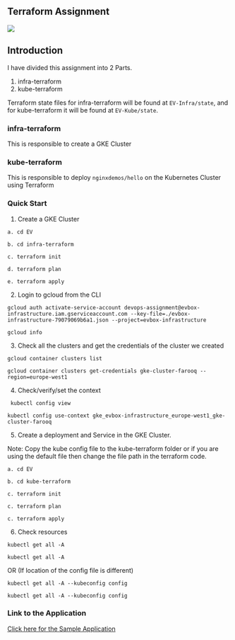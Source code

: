 ## Terraform Assignment
[![](https://www.datocms-assets.com/2885/1629941242-logo-terraform-main.svg)]()


## Introduction

I have divided this assignment into 2 Parts.

1. infra-terraform
2. kube-terraform

Terraform state files for infra-terraform will be found at `EV-Infra/state`, and for kube-terraform it will be found at `EV-Kube/state`.


### infra-terraform

This is responsible to create a GKE Cluster

### kube-terraform

This is responsible to deploy `nginxdemos/hello` on the Kubernetes Cluster using Terraform

### Quick Start

1. Create a GKE Cluster

  ```a. cd EV```

  ```b. cd infra-terraform```

  ```c. terraform init```

  ```d. terraform plan```

  ```e. terraform apply```

2. Login to gcloud from the CLI

  ```gcloud auth activate-service-account devops-assignment@evbox-infrastructure.iam.gserviceaccount.com --key-file=./evbox-infrastructure-79079069b6a1.json --project=evbox-infrastructure```

  ```gcloud info```

3. Check all the clusters and get the credentials of the cluster we created

  ```gcloud container clusters list```

  ```gcloud container clusters get-credentials gke-cluster-farooq --region=europe-west1```

4. Check/verify/set the context

  ``` kubectl config view```

  ```kubectl config use-context gke_evbox-infrastructure_europe-west1_gke-cluster-farooq```

5. Create a deployment and Service in the GKE Cluster. 

Note: Copy the kube config file to the kube-terraform folder or if you are using the default file then change the file path in the terraform code.

  ```a. cd EV```

  ```b. cd kube-terraform```

  ```c. terraform init```

  ```c. terraform plan```

  ```c. terraform apply```


6. Check resources

  ```kubectl get all -A```

  ```kubectl get all -A```

OR (If location of the config file is different)

  ```kubectl get all -A --kubeconfig config```

  ```kubectl get all -A --kubeconfig config```



### Link to the Application

[Click here for the Sample Application](http://35.195.121.210/ "Click here for the Sample Application")


